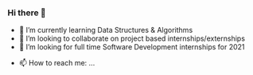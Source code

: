### Hi there 👋

<!-- - 🔭 I’m currently working on ... -->
- 🌱 I’m currently learning Data Structures & Algorithms
- 👯 I’m looking to collaborate on project based internships/externships
- 🤔 I’m looking for full time Software Development internships for 2021
<!-- - 💬 Ask me about ... -->
- 📫 How to reach me: ...
<!--
- 😄 Pronouns: ...
- ⚡ Fun fact: ...
-->
